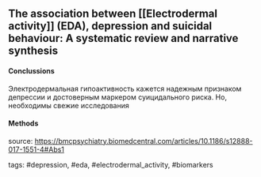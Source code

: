 ## The association between [[Electrodermal activity]] (EDA), depression and suicidal behaviour: A systematic review and narrative synthesis

#### Conclussions
Электродермальная гипоактивность кажется надежным признаком депрессии и достоверным маркером суицидального риска. Но, необходимы свежие исследования

#### Methods

source: https://bmcpsychiatry.biomedcentral.com/articles/10.1186/s12888-017-1551-4#Abs1

tags: #depression, #eda, #electrodermal_activity, #biomarkers